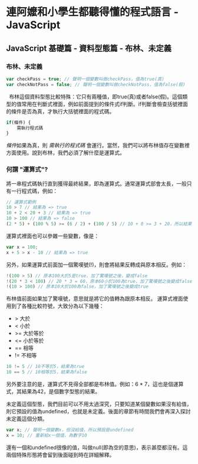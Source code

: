 # 連阿嬤和小學生都聽得懂的程式語言 - JavaScript
## JavaScript 基礎篇 - 資料型態篇 - 布林、未定義

### 布林、未定義
```javascript
var checkPass = true; // 聲明一個變數叫做checkPass，值為true(真)
var checkNotPass = false; // 聲明一個變數叫做checkNotPass，值為false(假)
```
&nbsp;&nbsp;布林這個資料型態比較特殊：它只有兩種值，即true(真)或者false(假)。這個類型的值常用在判斷式裡面，例如前面提到的條件式if判斷。if判斷會檢查括號裡面的條件是否為真，才執行大括號裡面的程式碼。
```javascript
if(條件) {
    需執行程式碼
}
```
*條件*如果為真，則 *需執行的程式碼* 會運行。當然，我們可以將布林值存在變數裡方面使用。說到布林，我們必須了解什麼是運算式。

### 何謂 "運算式"?
將一串程式碼執行直到獲得最終結果，即為運算式。通常運算式部會太長，一般只有一行程式碼，例如：
```javascript
// 運算式範例
10 > 7 // 結果為 => true
10 + 2 < 20 + 3 // 結果為 => true
10 > 100 // 結果為 => false
(2 * 5) + (100 % 5) >= (6 / 2) + (100 / 5) // 10 + 0 >= 3 + 20，所以結果為 => false
```
運算式裡面也可以參雜一些變數，像是：
```javascript
var x = 100;
x + 5 > x - 10 // 結果為 => true
```
另外，如果運算式前面加一個驚嘆號(!)，則會將結果反轉成與原本相反。例如：
```javascript
!(100 > 5) // 原本100大於5是true，加了驚嘆號之後，變成false
!(20 * 3 < 100) // 20 * 3 = 60，原本60小於100為true，加了驚嘆號之後變成false
!(10 > 100) // 原本10大於100為false，加了驚嘆號之後變成true
```
布林值前面如果加了驚嘆號，意思就是將它的值轉為跟原本相反。
運算式裡面使用到了各種比較符號，大致分為以下幾種：

- &gt; 大於
- <    小於
- &gt;= 大於等於
- <=    小於等於
- ==    相等
- !=    不相等

```javascript
10 != 5 // 10不等於5，結果為true
10 == 5 // 10相等於5，結果為false
```
另外要注意的是，運算式不見得全部都是布林值。例如：6 * 7，這也是個運算式，其結果為42，是個數字型態的結果。

未定義這個型態，我們目前可以不用太過深究，只要知道某個變數如果沒有給值，則它預設的值為undefined，也就是未定義。後面的章節有時間我們會再深入探討未定義這個分類。
```javascript
var x; // 聲明一個變數x，但沒給值，所以預設是undefined
x = 10; // 重新給x一個值，為數字10
```
還有一個和undefined很像的值，叫做null(即為空的意思)，表示甚麼都沒有。這兩個特殊形態將會留到後面碰到時在詳細解釋。